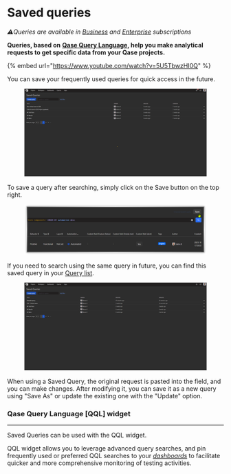 # Saved queries

_⚠️Queries are available in_ [_Business_](https://help.qase.io/en/articles/5563727-business-plan) _and_ [_Enterprise_](https://help.qase.io/en/articles/6640055-enterprise-plan) _subscriptions_

**Queries, based on** [**Qase Query Language**](https://docs.qase.io/general/analytics/queries-qql-qase-query-language)**, help you make analytical requests to get specific data from your Qase projects.**



{% embed url="https://www.youtube.com/watch?v=5U5TbwzHI0Q" %}

You can save your frequently used queries for quick access in the future.

<figure><img src="../../../.gitbook/assets/query 1.gif" alt=""><figcaption></figcaption></figure>

To save a query after searching, simply click on the Save button on the top right.

<figure><img src="../../../.gitbook/assets/image (2) (1) (1) (1) (1) (1) (1).png" alt=""><figcaption></figcaption></figure>

If you need to search using the same query in future, you can find this saved query in your [Query list](https://app.qase.io/report/queries-list).

<figure><img src="../../../.gitbook/assets/query 3.gif" alt=""><figcaption></figcaption></figure>

When using a Saved Query, the original request is pasted into the field, and you can make changes. After modifying it, you can save it as a new query using "Save As" or update the existing one with the "Update" option.

### Qase Query Language \[QQL] widget <a href="#h_fd713bb7e2" id="h_fd713bb7e2"></a>

***

Saved Queries can be used with the QQL widget.

QQL widget allows you to leverage advanced query searches, and pin frequently used or preferred QQL searches to your [_dashboards_](https://help.qase.io/en/articles/5563698-dashboards) to facilitate quicker and more comprehensive monitoring of testing activities.

<figure><img src="../../../.gitbook/assets/qql-widget.gif" alt=""><figcaption></figcaption></figure>
